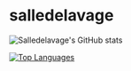 # salledelavage


![Salledelavage's GitHub stats](https://github-readme-stats.vercel.app/api?username=grosheth&show_icons=true&theme=dracula&rank_icon=percentile)



[![Top Languages](https://github-readme-stats.vercel.app/api/top-langs/?username=grosheth&theme=dracula&layout=pie)](https://github.com/grosheth/github-readme-stats)
